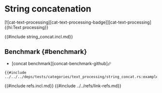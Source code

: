 # String concatenation

[![cat-text-processing][cat-text-processing-badge]][cat-text-processing]{{hi:Text processing}}

{{#include string_concat.incl.md}}

## Benchmark {#benchmark}

- [concat benchmark][concat-benchmark-github]⮳

```rust,editable
{{#include ../../../deps/tests/categories/text_processing/string_concat.rs:example}}
```

{{#include refs.incl.md}}
{{#include ../../refs/link-refs.md}}

<div class="hidden">
</div>
